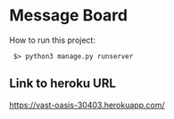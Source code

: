 # Message Board
How to run this project:

` $> python3 manage.py runserver`

## Link to heroku URL

 https://vast-oasis-30403.herokuapp.com/